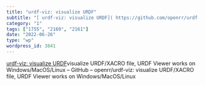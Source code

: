 ```yaml
---
title: "urdf-viz: visualize URDF"
subtitle: "[ urdf-viz: visualize URDF]( https://github.com/openrr/urdf-viz)visualize URDF/XACRO file, URDF View..."
category: "1"
tags: ["1755", "2169", "2161"]
date: "2022-06-26"
type: "wp"
wordpress_id: 3841
---
```

[ urdf-viz: visualize URDF]( https://github.com/openrr/urdf-viz)visualize URDF/XACRO file, URDF Viewer works on Windows/MacOS/Linux – GitHub – openrr/urdf-viz: visualize URDF/XACRO file, URDF Viewer works on Windows/MacOS/Linux